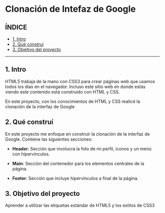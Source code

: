 # Clonación de Intefaz de Google

## ÍNDICE

* [1. Intro](https://github.com/Lizeth-Otz/clondegoogle/blob/main/README.md#1-intro)
* [2. Qué construí](https://github.com/Lizeth-Otz/clondegoogle/blob/main/README.md#2-qu%C3%A9-constru%C3%AD)
* [3. Objetivo del proyecto](#)

****

## 1. Intro
HTML5 trabaja de la mano con CSS3 para crear páginas web que usamos todos los días en el navegador. Incluso este sitio web en donde estás viendo este contenido está construido con HTML y CSS.

En este proyecto, con los conocimientos de HTML y CSS realicé la clonación de la interfaz de Google

## 2. Qué construí
En este proyecto me enfoque en construir la clonación de la interfaz de Google. Contiene las siguientes secciones:

* **Header**: Sección que involucra la foto de mi perfil, iconos y un menú con hipervínculos.

* **Main**: Sección del contenedor para los elementos centrales de la página.

* **Footer**: Sección que incluye hipervínculos a final de la página.

## 3. Objetivo del proyecto
Aprender a utilizar las etiquetas estándar de HTML5 y los estilos de CSS3
